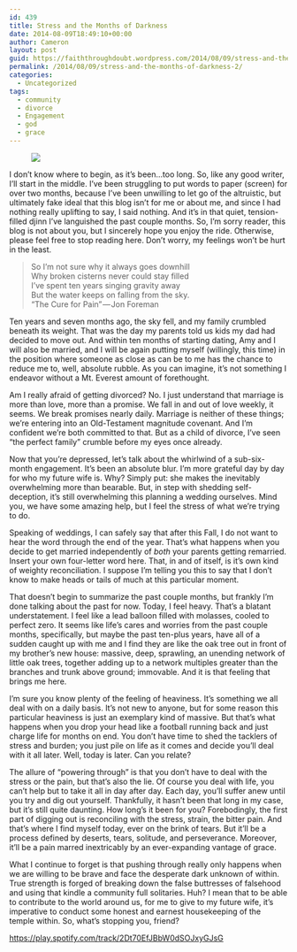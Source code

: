 ```yaml
---
id: 439
title: Stress and the Months of Darkness
date: 2014-08-09T18:49:10+00:00
author: Cameron
layout: post
guid: https://faiththroughdoubt.wordpress.com/2014/08/09/stress-and-the-months-of-darkness/
permalink: /2014/08/09/stress-and-the-months-of-darkness-2/
categories:
  - Uncategorized
tags:
  - community
  - divorce
  - Engagement
  - god
  - grace
---
```

<figure> 

<img src="https://faiththroughdoubt.files.wordpress.com/2014/08/ab55e-0l0fblye5oxbfaahh.jpg?w=525" data-recalc-dims="1" />
  
</figure> 

I don’t know where to begin, as it’s been…too long. So, like any good writer, I’ll start in the middle. I’ve been struggling to put words to paper (screen) for over two months, because I’ve been unwilling to let go of the altruistic, but ultimately fake ideal that this blog isn’t for me or about me, and since I had nothing really uplifting to say, I said nothing. And it’s in that quiet, tension-filled djinn I’ve languished the past couple months. So, I’m sorry reader, this blog is not about you, but I sincerely hope you enjoy the ride. Otherwise, please feel free to stop reading here. Don’t worry, my feelings won’t be hurt in the least.

> So I’m not sure why it always goes downhill  
> Why broken cisterns never could stay filled  
> I’ve spent ten years singing gravity away  
> But the water keeps on falling from the sky.  
> “The Cure for Pain” — Jon Foreman

Ten years and seven months ago, the sky fell, and my family crumbled beneath its weight. That was the day my parents told us kids my dad had decided to move out. And within ten months of starting dating, Amy and I will also be married, and I will be again putting myself (willingly, this time) in the position where someone as close as can be to me has the chance to reduce me to, well, absolute rubble. As you can imagine, it’s not something I endeavor without a Mt. Everest amount of forethought.

Am I really afraid of getting divorced? No. I just understand that marriage is more than love, more than a promise. We fall in and out of love weekly, it seems. We break promises nearly daily. Marriage is neither of these things; we’re entering into an Old-Testament magnitude covenant. And I’m confident we’re both committed to that. But as a child of divorce, I’ve seen “the perfect family” crumble before my eyes once already.

Now that you’re depressed, let’s talk about the whirlwind of a sub-six-month engagement. It’s been an absolute blur. I’m more grateful day by day for who my future wife is. Why? Simply put: she makes the inevitably overwhelming more than bearable. But, in step with shedding self-deception, it’s still overwhelming this planning a wedding ourselves. Mind you, we have some amazing help, but I feel the stress of what we’re trying to do.

Speaking of weddings, I can safely say that after this Fall, I do not want to hear the word through the end of the year. That’s what happens when you decide to get married independently of _both_ your parents getting remarried. Insert your own four-letter word here. That, in and of itself, is it’s own kind of weighty reconciliation. I suppose I’m telling you this to say that I don’t know to make heads or tails of much at this particular moment.

That doesn’t begin to summarize the past couple months, but frankly I’m done talking about the past for now. Today, I feel heavy. That’s a blatant understatement. I feel like a lead balloon filled with molasses, cooled to perfect zero. It seems like life’s cares and worries from the past couple months, specifically, but maybe the past ten-plus years, have all of a sudden caught up with me and I find they are like the oak tree out in front of my brother’s new house: massive, deep, sprawling, an unending network of little oak trees, together adding up to a network multiples greater than the branches and trunk above ground; immovable. And it is that feeling that brings me here.

I’m sure you know plenty of the feeling of heaviness. It’s something we all deal with on a daily basis. It’s not new to anyone, but for some reason this particular heaviness is just an exemplary kind of massive. But that’s what happens when you drop your head like a football running back and just charge life for months on end. You don’t have time to shed the tacklers of stress and burden; you just pile on life as it comes and decide you’ll deal with it all later. Well, today is later. Can you relate?

The allure of “powering through” is that you don’t have to deal with the stress or the pain, but that’s also the lie. Of course you deal with life, you can’t help but to take it all in day after day. Each day, you’ll suffer anew until you try and dig out yourself. Thankfully, it hasn’t been that long in my case, but it’s still quite daunting. How long’s it been for you? Forebodingly, the first part of digging out is reconciling with the stress, strain, the bitter pain. And that’s where I find myself today, ever on the brink of tears. But it’ll be a process defined by deserts, tears, solitude, and perseverance. Moreover, it’ll be a pain marred inextricably by an ever-expanding vantage of grace.

What I continue to forget is that pushing through really only happens when we are willing to be brave and face the desperate dark unknown of within. True strength is forged of breaking down the false buttresses of falsehood and using that kindle a community full solitaries. Huh? I mean that to be able to contribute to the world around us, for me to give to my future wife, it’s imperative to conduct some honest and earnest housekeeping of the temple within. So, what’s stopping you, friend?

<a href="https://play.spotify.com/track/2Dt70EfJBbW0dSOJxyGJsG" target="_blank">https://play.spotify.com/track/2Dt70EfJBbW0dSOJxyGJsG</a>